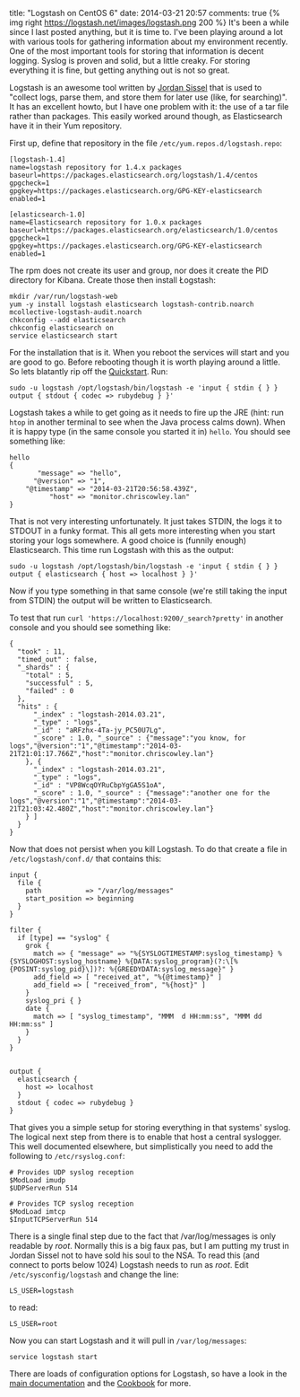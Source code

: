 title: "Logstash on CentOS 6"
date: 2014-03-21 20:57
comments: true
{% img right https://logstash.net/images/logstash.png 200 %} It's been a while since I last posted anything, but it is time to. I've been playing around a lot with various tools for gathering information about my environment recently. One of the most important tools for storing that information is decent logging. Syslog is proven and solid, but a little creaky. For storing everything it is fine, but getting anything out is not so great.
<!-- more -->

Logstash is an awesome tool written by [Jordan Sissel](https://twitter.com/jordansissel) that is used to "collect logs, parse them, and store them for later use (like, for searching)". It has an excellent howto, but I have one problem with it: the use of a tar file rather than packages. This easily worked around though, as Elasticsearch have it in their Yum repository.

First up, define that repository in the file `/etc/yum.repos.d/logstash.repo`:

```
[logstash-1.4]
name=logstash repository for 1.4.x packages
baseurl=https://packages.elasticsearch.org/logstash/1.4/centos
gpgcheck=1
gpgkey=https://packages.elasticsearch.org/GPG-KEY-elasticsearch
enabled=1

[elasticsearch-1.0]
name=Elasticsearch repository for 1.0.x packages
baseurl=https://packages.elasticsearch.org/elasticsearch/1.0/centos
gpgcheck=1
gpgkey=https://packages.elasticsearch.org/GPG-KEY-elasticsearch
enabled=1
```

The rpm does not create its user and group, nor does it create the PID directory for Kibana. Create those then install Łogstash:

```
mkdir /var/run/logstash-web
yum -y install logstash elasticsearch logstash-contrib.noarch mcollective-logstash-audit.noarch
chkconfig --add elasticsearch
chkconfig elasticsearch on
service elasticsearch start
```

For the installation that is it. When you reboot the services will start and you are good to go. Before rebooting though it is worth playing around a little. So lets blatantly rip off the [Quickstart](https://logstash.net/docs/1.4.0/tutorials/getting-started-with-logstash). Run:

```
sudo -u logstash /opt/logstash/bin/logstash -e 'input { stdin { } } output { stdout { codec => rubydebug } }'
```

Logstash takes a while to get going as it needs to fire up the JRE (hint: run `htop` in another terminal to see when the Java process calms down). When it is happy type (in the same console you started it in) `hello`. You should see something like:

```
hello
{
       "message" => "hello",
      "@version" => "1",
    "@timestamp" => "2014-03-21T20:56:58.439Z",
          "host" => "monitor.chriscowley.lan"
}

```

That is not very interesting unfortunately. It just takes STDIN, the logs it to STDOUT in a funky format. This all gets more interesting when you start storing your logs somewhere. A good choice is (funnily enough) Elasticsearch. This time run Logstash with this as the output:

```
sudo -u logstash /opt/logstash/bin/logstash -e 'input { stdin { } } output { elasticsearch { host => localhost } }'
```

Now if you type something in that same console (we're still taking the input from STDIN) the output will be written to Elasticsearch.

To test that run `curl 'https://localhost:9200/_search?pretty'` in another console and you should see something like:

```
{
  "took" : 11,
  "timed_out" : false,
  "_shards" : {
    "total" : 5,
    "successful" : 5,
    "failed" : 0
  },
  "hits" : {
      "_index" : "logstash-2014.03.21",
      "_type" : "logs",
      "_id" : "aRFzhx-4Ta-jy_PC50U7Lg",
      "_score" : 1.0, "_source" : {"message":"you know, for logs","@version":"1","@timestamp":"2014-03-21T21:01:17.766Z","host":"monitor.chriscowley.lan"}
    }, {
      "_index" : "logstash-2014.03.21",
      "_type" : "logs",
      "_id" : "VP8WcqOYRuCbpYgGA5S1oA",
      "_score" : 1.0, "_source" : {"message":"another one for the logs","@version":"1","@timestamp":"2014-03-21T21:03:42.480Z","host":"monitor.chriscowley.lan"}
    } ]
  }
}
```

Now that does not persist when you kill Logstash. To do that create a file in `/etc/logstash/conf.d/` that contains this:

```
input {
  file {
    path           => "/var/log/messages"
    start_position => beginning
  }
}

filter {
  if [type] == "syslog" {
    grok {
      match => { "message" => "%{SYSLOGTIMESTAMP:syslog_timestamp} %{SYSLOGHOST:syslog_hostname} %{DATA:syslog_program}(?:\[%{POSINT:syslog_pid}\])?: %{GREEDYDATA:syslog_message}" }
      add_field => [ "received_at", "%{@timestamp}" ]
      add_field => [ "received_from", "%{host}" ]
    }
    syslog_pri { }
    date {
      match => [ "syslog_timestamp", "MMM  d HH:mm:ss", "MMM dd HH:mm:ss" ]
    }
  }
}


output {
  elasticsearch {
    host => localhost
  }
  stdout { codec => rubydebug }
}
```

That gives you a simple setup for storing everything in that systems' syslog. The logical next step from there is to enable that host a central syslogger. This well documented elsewhere, but simplistically you need to add the following to `/etc/rsyslog.conf`:

```
# Provides UDP syslog reception
$ModLoad imudp
$UDPServerRun 514

# Provides TCP syslog reception
$ModLoad imtcp
$InputTCPServerRun 514
```

There is a single final step due to the fact that /var/log/messages is only readable by _root_. Normally this is a big faux pas, but I am putting my trust in Jordan Sissel not to have sold his soul to the NSA. To read this (and connect to ports below 1024) Logstash needs to run as _root_. Edit `/etc/sysconfig/logstash` and change the line:

```
LS_USER=logstash
```

to read:

```
LS_USER=root
```

Now you can start Logstash and it will pull in `/var/log/messages`:

```
service logstash start
```

There are loads of configuration options for Logstash, so have a look in the [main documentation](https://logstash.net/docs/1.4.0/) and the [Cookbook](https://cookbook.logstash.net/) for more.
